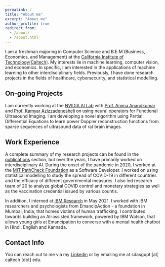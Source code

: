 ```yaml
---
permalink: /
title: "About me"
excerpt: "About me"
author_profile: true
redirect_from: 
  - /about/
  - /about.html
---
```

I am a freshman majoring in Computer Science and B.E.M (Business, Economics, and Management) at the [California Institute of Technology(Caltech)](https://caltech.edu). My interests lie in machine learning, computer vision, and economics. In specific, I am interested in the applications of machine learning to other interdisciplinary fields. Previously, I have done research projects in the fields of healthcare, cybersecurity, and statistical modelling.


On-going Projects
------
I am currently working at the [NVIDIA AI Lab](https://www.nvidia.com/en-us/) with [Prof. Anima Anandkumar](https://eas.caltech.edu/people/anima) and [Prof. Kamyar Azizzadenesheli](https://kamyar.page) on using neural operators for Functional Ultrasound Imaging. I am developing a novel algorithm using Partial Differential Equations to learn power Doppler reconstruction functions from sparse sequences of ultrasound data of rat brain images.

Work Experience
------
A complete summary of my research projects can be found in the [publications](https://soham-2004.github.io/publications/) section, but over the years, I have primarily worked on interdisciplinary AI. During the onset of the pandemic in 2020, I worked at the [MIT PathCheck Foundation](https://www.pathcheck.org/) as a Software Developer. I worked on using statistical modelling to study the spread of COVID-19 in different countries and the efficacy of different governmental measures. I also led research team of 20 to analyze global COVID control and monetary strategies as well as the vaccination credential issued by various countis.

In addition, I interned at [IBM Research](https://research.ibm.com) in May 2021. I worked with IBM researchers and psychologists from EmancipAction - a foundation in Mumbai, India, that homes
victims of human trafficking. I contributed towards building an AI-assisted framework, powered by IBM Watson, that allows young girls at Emancipation to converse with a mental health chatbot in Hindi, English and Kannada. 


Contact Info
------
You can reach out to me via my [Linkedin](https://linkedin.com/in/sohamdasgupta91) or by emailing me at sdasgupt [at] caltech [dot] edu.
